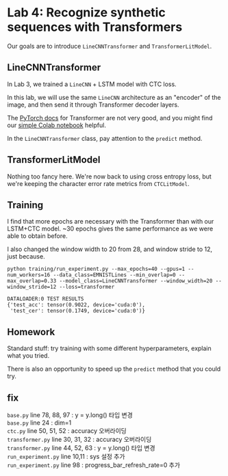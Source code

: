 # Lab 4: Recognize synthetic sequences with Transformers

Our goals are to introduce `LineCNNTransformer` and `TransformerLitModel`.

## LineCNNTransformer

In Lab 3, we trained a `LineCNN` + LSTM model with CTC loss.

In this lab, we will use the same `LineCNN` architecture as an "encoder" of the image, and then send it through Transformer decoder layers.

The [PyTorch docs](https://pytorch.org/docs/stable/generated/torch.nn.Transformer.html
 ) for Transformer are not very good, and you might find our [simple Colab notebook](https://colab.research.google.com/drive/1swXWW5sOLW8zSZBaQBYcGQkQ_Bje_bmI) helpful.

 In the `LineCNNTransformer` class, pay attention to the `predict` method.

## TransformerLitModel

Nothing too fancy here.
We're now back to using cross entropy loss, but we're keeping the character error rate metrics from `CTCLitModel`.

## Training

I find that more epochs are necessary with the Transformer than with our LSTM+CTC model.
~30 epochs gives the same performance as we were able to obtain before.

I also changed the window width to 20 from 28, and window stride to 12, just because.

```
python training/run_experiment.py --max_epochs=40 --gpus=1 --num_workers=16 --data_class=EMNISTLines --min_overlap=0 --max_overlap=0.33 --model_class=LineCNNTransformer --window_width=20 --window_stride=12 --loss=transformer

DATALOADER:0 TEST RESULTS
{'test_acc': tensor(0.9022, device='cuda:0'),
 'test_cer': tensor(0.1749, device='cuda:0')}
```

## Homework

Standard stuff: try training with some different hyperparameters, explain what you tried.

There is also an opportunity to speed up the `predict` method that you could try.

## fix
`base.py` line 78, 88, 97 : y = y.long() 타입 변경  
`base.py` line 24 : dim=1  
`ctc.py` line 50, 51, 52 : accuracy 오버라이딩  
`transformer.py` line 30, 31, 32 : accuracy 오버라이딩  
`transformer.py` line 44, 52, 63 : y = y.long() 타입 변경  
`run_experiment.py` line 10,11 : sys 설정 추가  
`run_experiment.py` line 98 : progress_bar_refresh_rate=0 추가  